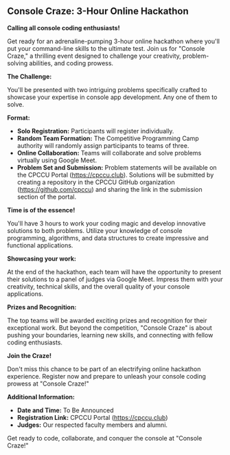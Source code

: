 ## Console Craze: 3-Hour Online Hackathon

**Calling all console coding enthusiasts!**

Get ready for an adrenaline-pumping 3-hour online hackathon where you'll put your command-line skills to the ultimate test. Join us for "Console Craze," a thrilling event designed to challenge your creativity, problem-solving abilities, and coding prowess.

**The Challenge:**

You'll be presented with two intriguing problems specifically crafted to showcase your expertise in console app development. Any one of them to solve.

**Format:**

* **Solo Registration:** Participants will register individually.
* **Random Team Formation:** The Competitive Programming Camp authority will randomly assign participants to teams of three.
* **Online Collaboration:** Teams will collaborate and solve problems virtually using Google Meet.
* **Problem Set and Submission:** Problem statements will be available on the CPCCU Portal (https://cpccu.club). Solutions will be submitted by creating a repository in the CPCCU GitHub organization (https://github.com/cpccu) and sharing the link in the submission section of the portal.

**Time is of the essence!**

You'll have 3 hours to work your coding magic and develop innovative solutions to both problems. Utilize your knowledge of console programming, algorithms, and data structures to create impressive and functional applications.

**Showcasing your work:**

At the end of the hackathon, each team will have the opportunity to present their solutions to a panel of judges via Google Meet. Impress them with your creativity, technical skills, and the overall quality of your console applications.

**Prizes and Recognition:**

The top teams will be awarded exciting prizes and recognition for their exceptional work. But beyond the competition, "Console Craze" is about pushing your boundaries, learning new skills, and connecting with fellow coding enthusiasts.

**Join the Craze!**

Don't miss this chance to be part of an electrifying online hackathon experience. Register now and prepare to unleash your console coding prowess at "Console Craze!"

**Additional Information:**

* **Date and Time:** To Be Announced
* **Registration Link:** CPCCU Portal (https://cpccu.club)
* **Judges:** Our respected faculty members and alumni.

Get ready to code, collaborate, and conquer the console at "Console Craze!"